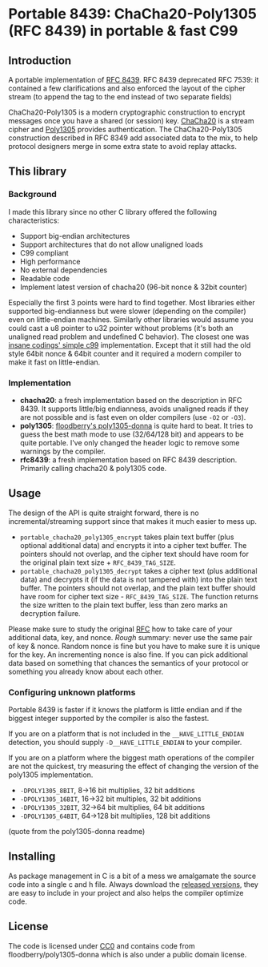 # Portable 8439: ChaCha20-Poly1305 (RFC 8439) in portable & fast C99

## Introduction

A portable implementation of [RFC 8439](https://tools.ietf.org/html/rfc8439).
RFC 8439 deprecated RFC 7539: it contained a few clarifications and also
enforced the layout of the cipher stream (to append the tag to the end instead
of two separate fields)

ChaCha20-Poly1305 is a modern cryptographic construction to encrypt messages once
you have a shared (or session) key. [ChaCha20](https://en.wikipedia.org/wiki/Salsa20#ChaCha_variant)
is a stream cipher and [Poly1305](https://en.wikipedia.org/wiki/Poly1305)
provides authentication. The ChaCha20-Poly1305 construction described in RFC 8349
add associated data to the mix, to help protocol designers merge in some extra
state to avoid replay attacks.

## This library

### Background

I made this library since no other C library offered the following characteristics:

- Support big-endian architectures
- Support architectures that do not allow unaligned loads
- C99 compliant
- High performance
- No external dependencies
- Readable code
- Implement latest version of chacha20 (96-bit nonce & 32bit counter)

Especially the first 3 points were hard to find together. Most libraries either
supported big-endianness but were slower (depending on the compiler)
even on little-endian machines. Similarly other libraries would assume you could
cast a u8 pointer to u32 pointer without problems (it's both an unaligned read
problem and undefined C behavior). The closest one was
[insane codings' simple c99](http://insanecoding.blogspot.com/2014/06/avoid-incorrect-chacha20-implementations.html)
implementation. Except that it still had the old style 64bit nonce & 64bit counter
and it required a modern compiler to make it fast on little-endian.

### Implementation

- __chacha20__: a fresh implementation based on the description in RFC 8439.
    It supports little/big endianness, avoids unaligned reads if they are
    not possible and is fast even on older compilers (use `-O2` or `-O3`).
- __poly1305__: [floodberry's poly1305-donna](https://github.com/floodyberry/poly1305-donna)
    is quite hard to beat. It tries to guess the best math mode to use (32/64/128 bit)
    and appears to be quite portable. I've only changed the header logic to remove
    some warnings by the compiler.
- __rfc8439__: a fresh implementation based on RFC 8439 description. Primarily
    calling chacha20 & poly1305 code.

## Usage

The design of the API is quite straight forward, there is no incremental/streaming
support since that makes it much easier to mess up.

- `portable_chacha20_poly1305_encrypt` takes plain text buffer (plus optional
    additional data) and encrypts it into a cipher text buffer.
    The pointers should not overlap, and the cipher text should have room for
    the original plain text size + `RFC_8439_TAG_SIZE`.
- `portable_chacha20_poly1305_decrypt` takes a cipher text (plus additional data)
    and decrypts it (if the data is not tampered with) into the plain text buffer.
    The pointers should not overlap, and the plain text buffer should have room
    for cipher text size - `RFC_8439_TAG_SIZE`.
    The function returns the size written to the plain text buffer, less than zero
    marks an decryption failure.

Please make sure to study the original [RFC](https://tools.ietf.org/html/rfc8439)
how to take care of your additional data, key, and nonce.
_Rough_ summary: never use the same pair of key & nonce. Random nonce is fine but
you have to make sure it is unique for the key. An incrementing nonce is also fine.
If you can pick additional data based on something that chances the semantics of
your protocol or something you already know about each other.

### Configuring unknown platforms

Portable 8439 is faster if it knows the platform is little endian and if the
biggest integer supported by the compiler is also the fastest.

If you are on a platform that is not included in the `__HAVE_LITTLE_ENDIAN`
detection, you should supply `-D__HAVE_LITTLE_ENDIAN` to your compiler.

If you are on a platform where the biggest math operations of the compiler are 
not the quickest, try measuring the effect of changing the version of the poly1305
implementation.

* `-DPOLY1305_8BIT`, 8->16 bit multiplies, 32 bit additions
* `-DPOLY1305_16BIT`, 16->32 bit multiples, 32 bit additions
* `-DPOLY1305_32BIT`, 32->64 bit multiplies, 64 bit additions
* `-DPOLY1305_64BIT`, 64->128 bit multiplies, 128 bit additions

(quote from the poly1305-donna readme)

## Installing

As package management in C is a bit of a mess we amalgamate the source code into a single
c and h file. Always download the [released versions](https://github.com/DavyLandman/portable8439/releases), they are easy to include in
your project and also helps the compiler optimize code.

## License

The code is licensed under [CC0](https://creativecommons.org/publicdomain/zero/1.0/) and contains code
from floodberry/poly1305-donna which is also under a public domain license.
